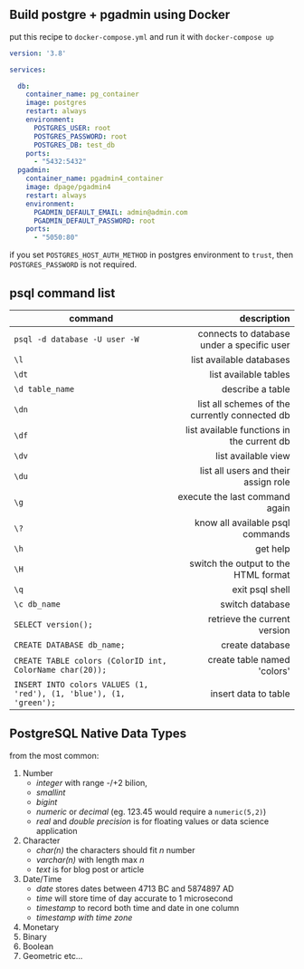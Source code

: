 ## Build postgre + pgadmin using Docker


put this recipe to `docker-compose.yml` and run it with `docker-compose up`

```yaml
version: '3.8'

services:  

  db:
    container_name: pg_container
    image: postgres
    restart: always
    environment:
      POSTGRES_USER: root
      POSTGRES_PASSWORD: root
      POSTGRES_DB: test_db
  	ports:
      - "5432:5432"
  pgadmin:
    container_name: pgadmin4_container
    image: dpage/pgadmin4
    restart: always
    environment:
      PGADMIN_DEFAULT_EMAIL: admin@admin.com
      PGADMIN_DEFAULT_PASSWORD: root
    ports:
      - "5050:80"
```

if you set `POSTGRES_HOST_AUTH_METHOD` in postgres environment to `trust`, then `POSTGRES_PASSWORD` is not required.

## psql command list

| command | description |
|---------|------------:|
|`psql -d database -U user -W` | connects to database under a specific user |
|`\l` | list available databases |
| `\dt` | list available tables |
| `\d table_name` | describe a table |
| `\dn` | list all schemes of the currently connected db |
| `\df` | list available functions in the current db |
| `\dv` | list available view |
| `\du` | list all users and their assign role |
| `\g` | execute the last command again |
| `\?` | know all available psql commands |
| `\h` | get help |
| `\H` | switch the output to the HTML format | 
| `\q` | exit psql shell | 
| `\c db_name` | switch database |
| `SELECT version();` | retrieve the current version |
| `CREATE DATABASE db_name;` | create database |
| `CREATE TABLE colors (ColorID int, ColorName char(20));` | create table named 'colors' |
| `INSERT INTO colors VALUES (1, 'red'), (1, 'blue'), (1, 'green');` | insert data to table | 

## PostgreSQL Native Data Types

from the most common:
1. Number 
    - *integer* with range -/+2 bilion, 
    - *smallint*
    - *bigint*
    - *numeric* or *decimal* (eg. 123.45 would require a `numeric(5,2)`)
    - *real* and *double precision* is for floating values or data science application
2. Character
    - *char(n)* the characters should fit _n_ number
    - *varchar(n)* with length max _n_
    - *text* is for blog post or article
3. Date/Time
    - *date* stores dates between 4713 BC and 5874897 AD
    - *time* will store time of day accurate to 1 microsecond
    - *timestamp* to record both time and date in one column
    - *timestamp with time zone* 
4. Monetary
5. Binary
6. Boolean
7. Geometric
etc...

